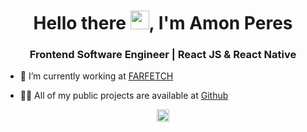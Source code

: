 <h1 align="center">Hello there <img src="https://raw.githubusercontent.com/kaueMarques/kaueMarques/master/hi.gif" width="30px">,  I'm Amon Peres</h1>
<h3 align="center">Frontend Software Engineer | React JS & React Native</h3>

- 🔭 I’m currently working at [FARFETCH](https://www.farfetch.com/br/)

- 👨‍💻 All of my public projects are available at [Github](https://github.com/amonrperes)

<p align="center">
<a href="https://www.linkedin.com/in/amon-peres-5aa3b61b3/" target="blank"><img align="center" src="https://cdn.jsdelivr.net/npm/simple-icons@3.0.1/icons/linkedin.svg" alt="amon-peres-5aa3b61b3" height="20" width="20" /></a>
</p>
